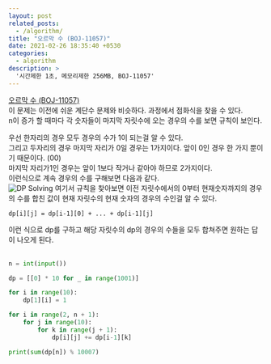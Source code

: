 ```yaml
---
layout: post
related_posts:
  - /algorithm/
title: "오르막 수 (BOJ-11057)"
date: 2021-02-26 18:35:40 +0530
categories:
  - algorithm
description: >
  '시간제한 1초, 메모리제한 256MB, BOJ-11057'
---
```


[오르막 수 (BOJ-11057)][boj-11057]<br>
이 문제는 이전에 쉬운 계단수 문제와 비슷하다. 과정에서 점화식을 찾을 수 있다.<br>
n이 증가 할 때마다 각 숫자들이 마지막 자릿수에 오는 경우의 수를 보면 규칙이 보인다.<br>

우선 한자리의 경우 모두 경우의 수가 1이 되는걸 알 수 있다.<br>
그리고 두자리의 경우 마지막 자리가 0일 경우는 1가지이다. 앞이 0인 경우 한 가지 뿐이기 때문이다. (00)<br>
마지막 자리가1인 경우는 앞이 1보다 작거나 같아야 하므로 2가지이다.<br>
이런식으로 계속 경우의 수를 구해보면 다음과 같다.<br>
![DP Solving](/assets/image/BOJ11057.jpg)
여기서 규칙을 찾아보면 이전 자릿수에서의 0부터 현재숫자까지의 경우의 수를 합친 값이 현재 자릿수의 현재 숫자의 경우의 수인걸 알 수 있다.<br>

```
dp[i][j] = dp[i-1][0] + ... + dp[i-1][j]
```

이런 식으로 dp를 구하고 해당 자릿수의 dp의 경우의 수들을 모두 합쳐주면 원하는 답이 나오게 된다.<br><br>

```python
n = int(input())

dp = [[0] * 10 for _ in range(1001)]

for i in range(10):
    dp[1][i] = 1

for i in range(2, n + 1):
    for j in range(10):
        for k in range(j + 1):
            dp[i][j] += dp[i-1][k]

print(sum(dp[n]) % 10007)
```

[boj-11057]: https://www.acmicpc.net/problem/11057
